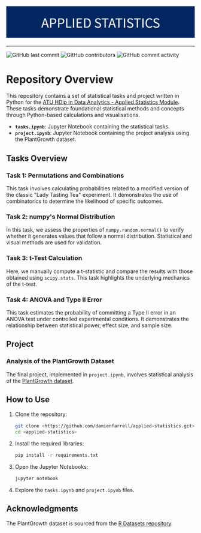 ![Banner Image](./img/APPLIED_STATISTICS.png)
---
---
![GitHub last commit](https://img.shields.io/github/last-commit/damienfarrell/applied-statistics)
![GitHub contributors](https://img.shields.io/github/contributors/damienfarrell/applied-statistics)
![GitHub commit activity](https://img.shields.io/github/commit-activity/w/damienfarrell/applied-statistics)

# Repository Overview

This repository contains a set of statistical tasks and project written in Python for the [ATU HDip in Data Analytics - Applied Statistics Module](https://github.com/ianmcloughlin/2425_applied_statistics.git). These tasks demonstrate foundational statistical methods and concepts through Python-based calculations and visualisations.

- **`tasks.ipynb`**: Jupyter Notebook containing the statistical tasks.
- **`project.ipynb`**: Jupyter Notebook containing the project analysis using the PlantGrowth dataset.

## Tasks Overview

### **Task 1: Permutations and Combinations**

This task involves calculating probabilities related to a modified version of the classic "Lady Tasting Tea" experiment. It demonstrates the use of combinatorics to determine the likelihood of specific outcomes.

### **Task 2: numpy's Normal Distribution**

In this task, we assess the properties of `numpy.random.normal()` to verify whether it generates values that follow a normal distribution. Statistical and visual methods are used for validation.

### **Task 3: t-Test Calculation**

Here, we manually compute a t-statistic and compare the results with those obtained using `scipy.stats`. This task highlights the underlying mechanics of the t-test.

### **Task 4: ANOVA and Type II Error**

This task estimates the probability of committing a Type II error in an ANOVA test under controlled experimental conditions. It demonstrates the relationship between statistical power, effect size, and sample size.

## Project

### **Analysis of the PlantGrowth Dataset**

The final project, implemented in `project.ipynb`, involves statistical analysis of the [PlantGrowth dataset](https://vincentarelbundock.github.io/Rdatasets/csv/datasets/PlantGrowth.csv).

## How to Use

1. Clone the repository:
   ```bash
   git clone <https://github.com/damienfarrell/applied-statistics.git>
   cd <applied-statistics>
   ```

2. Install the required libraries:
   ```bash
   pip install -r requirements.txt
   ```

3. Open the Jupyter Notebooks:
   ```bash
   jupyter notebook
   ```

4. Explore the `tasks.ipynb` and `project.ipynb` files.

## Acknowledgments

The PlantGrowth dataset is sourced from the [R Datasets repository](https://vincentarelbundock.github.io/Rdatasets/).
